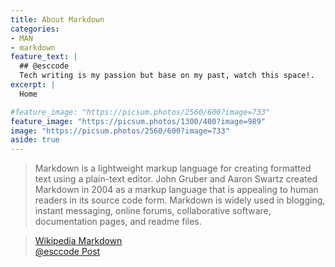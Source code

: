 ```yaml
---
title: About Markdown
categories:
- MAN
- markdown
feature_text: |
  ## @esccode
  Tech writing is my passion but base on my past, watch this space!.
excerpt: |
  Home

#feature_image: "https://picsum.photos/2560/600?image=733"
feature_image: "https://picsum.photos/1300/400?image=989"
image: "https://picsum.photos/2560/600?image=733"
aside: true
---
```


>Markdown is a lightweight markup language for creating formatted text using a plain-text editor. John Gruber and Aaron Swartz created Markdown in 2004 as a markup language that is appealing to human readers in its source code form. Markdown is widely used in blogging, instant messaging, online forums, collaborative software, documentation pages, and readme files.  



> [Wikipedia Markdown](https://en.wikipedia.org/wiki/Markdown)  
> [@esccode Post](_posts/2023-01-24-markdown.md)

